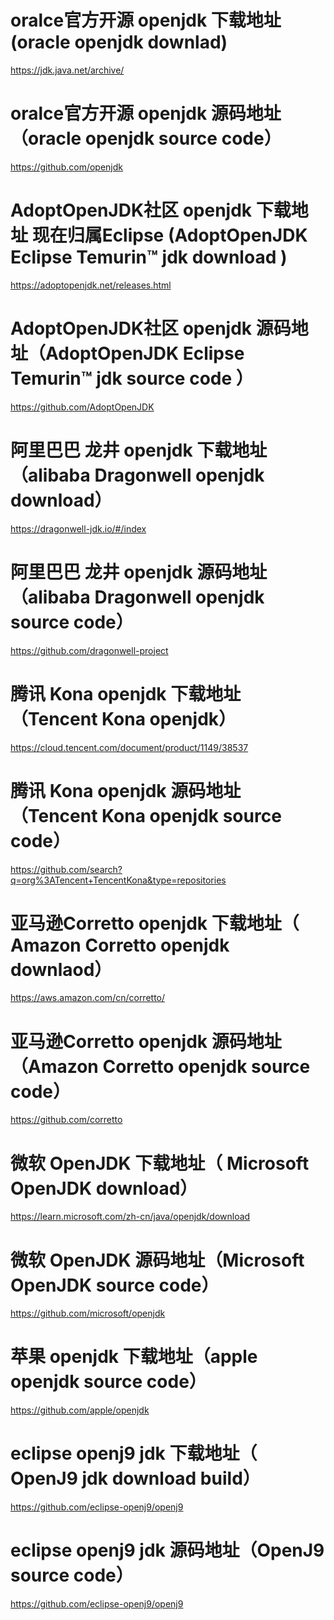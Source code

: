 
#
# oralce官方开源 openjdk 下载地址 (oracle openjdk downlad)
https://jdk.java.net/archive/
# oralce官方开源 openjdk 源码地址 （oracle openjdk source code）
https://github.com/openjdk


#
#  AdoptOpenJDK社区 openjdk 下载地址 现在归属Eclipse (AdoptOpenJDK Eclipse Temurin™ jdk download )
https://adoptopenjdk.net/releases.html
# AdoptOpenJDK社区 openjdk 源码地址（AdoptOpenJDK Eclipse Temurin™ jdk source code ）
https://github.com/AdoptOpenJDK


#
# 阿里巴巴 龙井 openjdk 下载地址（alibaba Dragonwell openjdk download）
https://dragonwell-jdk.io/#/index
# 阿里巴巴 龙井 openjdk 源码地址（alibaba Dragonwell openjdk source code）
https://github.com/dragonwell-project


#
# 腾讯 Kona openjdk 下载地址（Tencent Kona openjdk）
https://cloud.tencent.com/document/product/1149/38537
# 腾讯 Kona openjdk 源码地址（Tencent Kona openjdk source code）
https://github.com/search?q=org%3ATencent+TencentKona&type=repositories


#
# 亚马逊Corretto openjdk 下载地址（ Amazon Corretto openjdk downlaod）
https://aws.amazon.com/cn/corretto/
#  亚马逊Corretto openjdk 源码地址（Amazon Corretto openjdk source code）
https://github.com/corretto


#
# 微软 OpenJDK 下载地址（ Microsoft OpenJDK download）
https://learn.microsoft.com/zh-cn/java/openjdk/download
# 微软 OpenJDK 源码地址（Microsoft OpenJDK source code）
https://github.com/microsoft/openjdk


#
# 苹果 openjdk 下载地址（apple openjdk source code）
https://github.com/apple/openjdk


#
# eclipse openj9 jdk 下载地址（ OpenJ9 jdk download build）
https://github.com/eclipse-openj9/openj9
# eclipse openj9 jdk 源码地址（OpenJ9 source code）
https://github.com/eclipse-openj9/openj9
